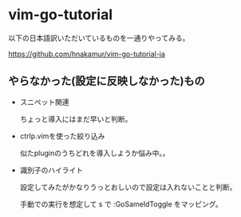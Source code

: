 # vim-go-tutorial

以下の日本語訳いただいているものを一通りやってみる。

https://github.com/hnakamur/vim-go-tutorial-ja

## やらなかった(設定に反映しなかった)もの

* スニペット関連

    ちょっと導入にはまだ早いと判断。

* ctrlp.vimを使った絞り込み

    似たpluginのうちどれを導入しようか悩み中。。

* 識別子のハイライト

    設定してみたがかなりうっとおしいので設定は入れないことと判断。

    手動での実行を想定して <leader>s で :GoSameIdToggle をマッピング。
